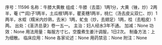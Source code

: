 序号：11596
名称：牛膝大黄散
组成：牛膝（去苗）1两1分，大黄（锉，炒）2两半，菴 (艹闾)子1两半，土瓜根1两半，瞿麦穗1两半，桃仁（汤去皮尖双仁、炒）1两半，水蛭（糯米内炒熟，去米）1两，虻虫（炒，去翅足）1两，桂（去粗皮）1两。
出处：《圣济总录》卷一五一。
主治：妇人经水3年不通。
加减：None
功效：None
用法用量：每服方寸匕，空腹煮生姜汁调服，1日2次。
制备方法：上为细散。
临床应用：None
各家论述：None
用药禁忌：None
附注：None
